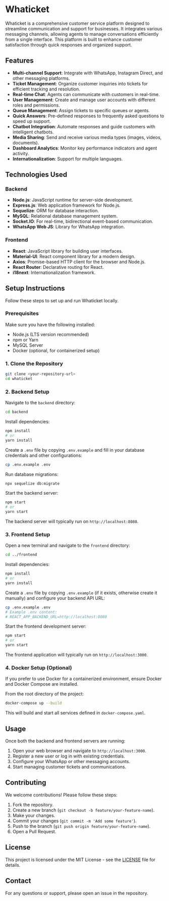 # Whaticket

Whaticket is a comprehensive customer service platform designed to streamline communication and support for businesses. It integrates various messaging channels, allowing agents to manage conversations efficiently from a single interface. This platform is built to enhance customer satisfaction through quick responses and organized support.

## Features

- **Multi-channel Support**: Integrate with WhatsApp, Instagram Direct, and other messaging platforms.
- **Ticket Management**: Organize customer inquiries into tickets for efficient tracking and resolution.
- **Real-time Chat**: Agents can communicate with customers in real-time.
- **User Management**: Create and manage user accounts with different roles and permissions.
- **Queue Management**: Assign tickets to specific queues or agents.
- **Quick Answers**: Pre-defined responses to frequently asked questions to speed up support.
- **Chatbot Integration**: Automate responses and guide customers with intelligent chatbots.
- **Media Sharing**: Send and receive various media types (images, videos, documents).
- **Dashboard Analytics**: Monitor key performance indicators and agent activity.
- **Internationalization**: Support for multiple languages.

## Technologies Used

### Backend
- **Node.js**: JavaScript runtime for server-side development.
- **Express.js**: Web application framework for Node.js.
- **Sequelize**: ORM for database interaction.
- **MySQL**: Relational database management system.
- **Socket.IO**: For real-time, bidirectional event-based communication.
- **WhatsApp Web JS**: Library for WhatsApp integration.

### Frontend
- **React**: JavaScript library for building user interfaces.
- **Material-UI**: React component library for a modern design.
- **Axios**: Promise-based HTTP client for the browser and Node.js.
- **React Router**: Declarative routing for React.
- **i18next**: Internationalization framework.

## Setup Instructions

Follow these steps to set up and run Whaticket locally.

### Prerequisites

Make sure you have the following installed:
- Node.js (LTS version recommended)
- npm or Yarn
- MySQL Server
- Docker (optional, for containerized setup)

### 1. Clone the Repository

```bash
git clone <your-repository-url>
cd whaticket
```

### 2. Backend Setup

Navigate to the `backend` directory:

```bash
cd backend
```

Install dependencies:

```bash
npm install
# or
yarn install
```

Create a `.env` file by copying `.env.example` and fill in your database credentials and other configurations:

```bash
cp .env.example .env
```

Run database migrations:

```bash
npx sequelize db:migrate
```

Start the backend server:

```bash
npm start
# or
yarn start
```

The backend server will typically run on `http://localhost:8080`.

### 3. Frontend Setup

Open a new terminal and navigate to the `frontend` directory:

```bash
cd ../frontend
```

Install dependencies:

```bash
npm install
# or
yarn install
```

Create a `.env` file by copying `.env.example` (if it exists, otherwise create it manually) and configure your backend API URL:

```bash
cp .env.example .env
# Example .env content:
# REACT_APP_BACKEND_URL=http://localhost:8080
```

Start the frontend development server:

```bash
npm start
# or
yarn start
```

The frontend application will typically run on `http://localhost:3000`.

### 4. Docker Setup (Optional)

If you prefer to use Docker for a containerized environment, ensure Docker and Docker Compose are installed.

From the root directory of the project:

```bash
docker-compose up --build
```

This will build and start all services defined in `docker-compose.yaml`.

## Usage

Once both the backend and frontend servers are running:

1. Open your web browser and navigate to `http://localhost:3000`.
2. Register a new user or log in with existing credentials.
3. Configure your WhatsApp or other messaging accounts.
4. Start managing customer tickets and communications.

## Contributing

We welcome contributions! Please follow these steps:

1. Fork the repository.
2. Create a new branch (`git checkout -b feature/your-feature-name`).
3. Make your changes.
4. Commit your changes (`git commit -m 'Add some feature'`).
5. Push to the branch (`git push origin feature/your-feature-name`).
6. Open a Pull Request.

## License

This project is licensed under the MIT License - see the [LICENSE](LICENSE) file for details.

## Contact

For any questions or support, please open an issue in the repository.
